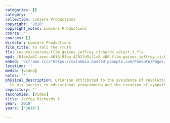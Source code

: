 ```yaml
---
categories: []
category: ''
collection: Lumiere Productions
copyright: '2010'
copyright_notes: Lumiere Productions
course: ''
courses: []
director: Lumiere Productions
film_title: To Tell The Truth
flv: secure/courses/film_gaines_jeffrey_richards_select_3.flv
mp4: /01ee2a67-aeec-4010-9fba-47027d5c21c8_480-film_gaines_jeffrey_richards_select_3.mp4
embed: '<iframe src="https://columbia.hosted.panopto.com/Panopto/Pages/Embed.aspx?id=e84c3ec8-c91d-41ef-afc3-a95f010371cf&v=1" width="720" height="405" style="padding: 0px; border: 1px solid #464646;" frameborder="0" allowfullscreen allow="autoplay"></iframe>'
location: ''
media: [video]
notes: ''
physical_description: Grierson attributed to the avoidance of revolution in Britain
  to his success in educational programming and the creation of sympathy between classes.
repository: ''
taxonomies: [Video]
title: Jeffey Richards 3
year: '2010'
years: ['2010']

---
```

